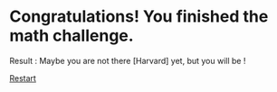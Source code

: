 # Congratulations! You finished the math challenge.  

Result : Maybe you are not there [Harvard] yet, but you will be !  

[Restart](../Home.md)